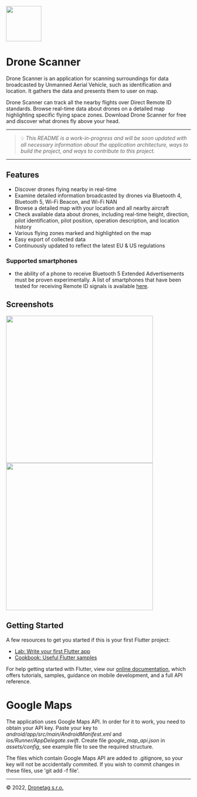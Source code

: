 <img src="assets/images/icon.png" width="96" />

# Drone Scanner

Drone Scanner is an application for scanning surroundings for data broadcasted by Unmanned Aerial Vehicle, such as identification and location. It gathers the data and presents them to user on map.

Drone Scanner can track all the nearby flights over Direct Remote ID standards. Browse real-time data about drones on a detailed map highlighting specific flying space zones. Download Drone Scanner for free and discover what drones fly above your head.

---

> 💡 _This README is a work-in-progress and will be soon updated with all necessary information about the application architecture, ways to build the project, and ways to contribute to this project._

---

## Features

- Discover drones flying nearby in real-time
- Examine detailed information broadcasted by drones via Bluetooth 4, Bluetooth 5, Wi-Fi Beacon, and Wi-Fi NAN
- Browse a detailed map with your location and all nearby aircraft
- Check available data about drones, including real-time height, direction, pilot identification, pilot position, operation description, and location history
- Various flying zones marked and highlighted on the map
- Easy export of collected data
- Continuously updated to reflect the latest EU & US regulations

### Supported smartphones

- the ability of a phone to receive Bluetooth 5 Extended Advertisements must be proven experimentally. A list of smartphones that have been tested for receiving Remote ID signals is available [here](hhttps://github.com/opendroneid/receiver-android/blob/master/supported-smartphones.md).

## Screenshots

<img src="assets/screenshots/IMG_9743.PNG" height="400" />
<img src="assets/screenshots/IMG_9744.PNG" height="400" />


## Getting Started

A few resources to get you started if this is your first Flutter project:

- [Lab: Write your first Flutter app](https://flutter.dev/docs/get-started/codelab)
- [Cookbook: Useful Flutter samples](https://flutter.dev/docs/cookbook)

For help getting started with Flutter, view our
[online documentation](https://flutter.dev/docs), which offers tutorials,
samples, guidance on mobile development, and a full API reference.

# Google Maps

The application uses Google Maps API. In order for it to work, you need to obtain your API key. Paste your key to *android/app/src/main/AndroidManifest.xml* and *ios/Runner/AppDelegate.swift*. Create file *google_map_api.json* in *assets/config*, see example file to see the required structure.

The files which contain Google Maps API are added to .gitignore, so your key will not be accidentally commited. If you wish to commit changes in these files, use 'git add -f file'.

---

© 2022, [Dronetag s.r.o.](https://dronetag.cz)
